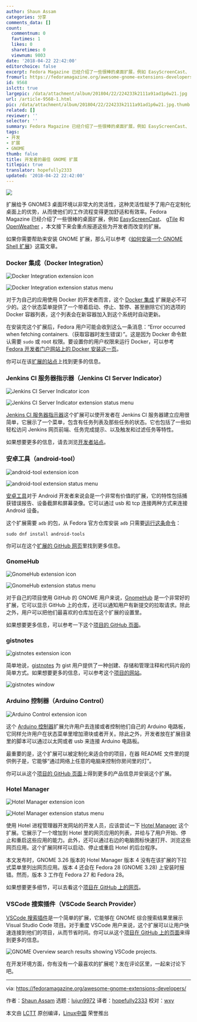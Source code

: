 ```yaml
---
author: Shaun Assam
categories: 分享
comments_data: []
count:
  commentnum: 0
  favtimes: 1
  likes: 0
  sharetimes: 0
  viewnum: 9803
date: '2018-04-22 22:42:00'
editorchoice: false
excerpt: Fedora Magazine 已经介绍了一些很棒的桌面扩展，例如 EasyScreenCast、 gTile 和 OpenWeather ，本文接下来会重点报道这些为开发者而改变的扩展。
fromurl: https://fedoramagazine.org/awesome-gnome-extensions-developers/
id: 9568
islctt: true
largepic: /data/attachment/album/201804/22/224233k2111a91ad1p6w21.jpg
url: /article-9568-1.html
pic: /data/attachment/album/201804/22/224233k2111a91ad1p6w21.jpg.thumb.jpg
related: []
reviewer: ''
selector: ''
summary: Fedora Magazine 已经介绍了一些很棒的桌面扩展，例如 EasyScreenCast、 gTile 和 OpenWeather ，本文接下来会重点报道这些为开发者而改变的扩展。
tags:
- 开发
- 扩展
- GNOME
thumb: false
title: 开发者的最佳 GNOME 扩展
titlepic: true
translator: hopefully2333
updated: '2018-04-22 22:42:00'
---
```


![](/data/attachment/album/201804/22/224233k2111a91ad1p6w21.jpg)


扩展给予 GNOME3 桌面环境以非常大的灵活性，这种灵活性赋予了用户在定制化桌面上的优势，从而使他们的工作流程变得更加舒适和有效率。Fedora Magazine 已经介绍了一些很棒的桌面扩展，例如 [EasyScreenCast](https://fedoramagazine.org/screencast-gnome-extension/)、 [gTile](https://fedoramagazine.org/must-have-gnome-extension-gtile/) 和 [OpenWeather](https://fedoramagazine.org/weather-updates-openweather-gnome-shell-extension/) ，本文接下来会重点报道这些为开发者而改变的扩展。


如果你需要帮助来安装 GNOME 扩展，那么可以参考《[如何安装一个 GNOME Shell 扩展](/article-9447-1.html)》这篇文章。


### Docker 集成（Docker Integration）


![Docker Integration extension icon](/data/attachment/album/201804/22/224233s32hgf18rf28oh6z.png)


![Docker Integration extension status menu](/data/attachment/album/201804/22/224234twfmtf42l4lmrrff.png)


对于为自己的应用使用 Docker 的开发者而言，这个 [Docker 集成](https://extensions.gnome.org/extension/1065/docker-status/) 扩展是必不可少的。这个状态菜单提供了一个带着启动、停止、暂停、甚至删除它们的选项的 Docker 容器列表，这个列表会在新容器加入到这个系统时自动更新。


在安装完这个扩展后，Fedora 用户可能会收到这么一条消息：“Error occurred when fetching containers.（获取容器时发生错误）”。这是因为 Docker 命令默认需要 `sudo` 或 root 权限。要设置你的用户权限来运行 Docker，可以参考 [Fedora 开发者门户网站上的 Docker 安装这一页](https://developer.fedoraproject.org/tools/docker/docker-installation.html)。


你可以在该[扩展的站点](https://github.com/gpouilloux/gnome-shell-extension-docker)上找到更多的信息。


### Jenkins CI 服务器指示器（Jenkins CI Server Indicator）


![Jenkins CI Server Indicator icon](/data/attachment/album/201804/22/224234xf8mka8u932k9k3z.png)


![Jenkins CI Server Indicator extension status menu](/data/attachment/album/201804/22/224235rb6gxj8x3w00b8wq.png)


[Jenkins CI 服务器指示器](https://extensions.gnome.org/extension/399/jenkins-ci-server-indicator/)这个扩展可以使开发者在 Jenkins CI 服务器建立应用很简单，它展示了一个菜单，包含有任务列表及那些任务的状态。它也包括了一些如轻松访问 Jenkins 网页前端、任务完成提示、以及触发和过滤任务等特性。


如果想要更多的信息，请去浏览[开发者站点](https://www.philipphoffmann.de/gnome-3-shell-extension-jenkins-ci-server-indicator/)。


### 安卓工具（android-tool）


![android-tool extension icon](/data/attachment/album/201804/22/224235dstousw232esxeg2.png)


![android-tool extension status menu](/data/attachment/album/201804/22/224236eejo9ew33quecbw3.png)


[安卓工具](https://extensions.gnome.org/extension/1232/android-tool/)对于 Android 开发者来说会是一个非常有价值的扩展，它的特性包括捕获错误报告、设备截屏和屏幕录像。它可以通过 usb 和 tcp 连接两种方式来连接 Android 设备。


这个扩展需要 `adb` 的包，从 Fedora 官方仓库安装 `adb` 只需要[运行这条命令](https://fedoramagazine.org/howto-use-sudo/)：



```
sudo dnf install android-tools

```

你可以在这个[扩展的 GitHub 网页](https://github.com/naman14/gnome-android-tool)里找到更多信息。


### GnomeHub


![GnomeHub extension icon](/data/attachment/album/201804/22/224236vphxca2oee2epcp2.png)


![GnomeHub extension status menu](/data/attachment/album/201804/22/224237rmwdamas7wa97w9n.png)


对于自己的项目使用 GitHub 的 GNOME 用户来说，[GnomeHub](https://extensions.gnome.org/extension/1263/gnomehub/) 是一个非常好的扩展，它可以显示 GitHub 上的仓库，还可以通知用户有新提交的拉取请求。除此之外，用户可以把他们最喜欢的仓库加在这个扩展的设置里。


如果想要更多信息，可以参考一下这个[项目的 GitHub 页面](https://github.com/lagartoflojo/gnomehub)。


### gistnotes


![gistnotes extension icon](/data/attachment/album/201804/22/224237myghfognfz8gqtaf.png)


简单地说，[gistnotes](https://extensions.gnome.org/extension/917/gistnotes/) 为 gist 用户提供了一种创建、存储和管理注释和代码片段的简单方式。如果想要更多的信息，可以参考这个[项目的网站](https://github.com/mohan43u/gistnotes)。


![gistnotes window](/data/attachment/album/201804/22/224237nz021k1ferymm0zn.png)


### Arduino 控制器（Arduino Control）


![Arduino Control extension icon](/data/attachment/album/201804/22/224238nekuv7e5lb8c83dk.png)


这个 [Arduino 控制器](https://extensions.gnome.org/extension/894/arduino-control/)扩展允许用户去连接或者控制他们自己的 Arduino 电路板，它同样允许用户在状态菜单里增加滑块或者开关。除此之外，开发者放在扩展目录里的脚本可以通过以太网或者 usb 来连接 Arduino 电路板。


最重要的是，这个扩展可以被定制化来适合你的项目，在器 README 文件里的提供例子是，它能够“通过网络上任意的电脑来控制你房间里的灯”。


你可以从这个[项目的 GitHub 页面](https://github.com/simonthechipmunk/arduinocontrol)上得到更多的产品信息并安装这个扩展。


### Hotel Manager


![Hotel Manager extension icon](/data/attachment/album/201804/22/224238e62yh6to4y654789.png)


![Hotel Manager extension status menu](/data/attachment/album/201804/22/224239ubjqqbspsmq9pms2.png)


使用 Hotel 进程管理器开发网站的开发人员，应该尝试一下 [Hotel Manager](https://extensions.gnome.org/extension/1285/hotel-manager/) 这个扩展。它展示了一个增加到 Hotel 里的网页应用的列表，并给与了用户开始、停止和重启这些应用的能力。此外，还可以通过右边的电脑图标快速打开、浏览这些网页应用。这个扩展同样可以启动、停止或重启 Hotel 的后台程序。


本文发布时，GNOME 3.26 版本的 Hotel Manager 版本 4 没有在该扩展的下拉式菜单里列出网页应用。版本 4 还会在 Fedora 28 (GNOME 3.28) 上安装时报错。然而，版本 3 工作在 Fedora 27 和 Fedora 28。


如果想要更多细节，可以去看这个[项目在 GitHub 上的网页](https://github.com/hardpixel/hotel-manager)。


### VSCode 搜索插件（VSCode Search Provider）


[VSCode 搜索插件](https://extensions.gnome.org/extension/1207/vscode-search-provider/)是一个简单的扩展，它能够在 GNOME 综合搜索结果里展示 Visual Studio Code 项目。对于重度 VSCode 用户来说，这个扩展可以让用户快速连接到他们的项目，从而节省时间。你可以从这个[项目在 GitHub 上的页面](https://github.com/jomik/vscode-search-provider)来得到更多的信息。


![GNOME Overview search results showing VSCode projects.](/data/attachment/album/201804/22/224240h7kpgkf3d775x3gk.png)


在开发环境方面，你有没有一个最喜欢的扩展呢？发在评论区里，一起来讨论下吧。




---


via: <https://fedoramagazine.org/awesome-gnome-extensions-developers/>


作者：[Shaun Assam](https://fedoramagazine.org/author/sassam/) 选题：[lujun9972](https://github.com/lujun9972) 译者：[hopefully2333](https://github.com/hopefully2333) 校对：[wxy](https://github.com/wxy)


本文由 [LCTT](https://github.com/LCTT/TranslateProject) 原创编译，[Linux中国](https://linux.cn/) 荣誉推出